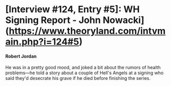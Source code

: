 # [Interview #124, Entry #5]: WH Signing Report - John Nowacki](https://www.theoryland.com/intvmain.php?i=124#5)

#### Robert Jordan

He was in a pretty good mood, and joked a bit about the rumors of health problems—he told a story about a couple of Hell's Angels at a signing who said they'd desecrate his grave if he died before finishing the series.

